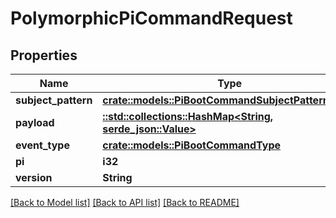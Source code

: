 # PolymorphicPiCommandRequest

## Properties

Name | Type | Description | Notes
------------ | ------------- | ------------- | -------------
**subject_pattern** | [**crate::models::PiBootCommandSubjectPatternEnum**](PiBootCommandSubjectPatternEnum.md) |  | 
**payload** | [**::std::collections::HashMap<String, serde_json::Value>**](serde_json::Value.md) |  | 
**event_type** | [**crate::models::PiBootCommandType**](PiBootCommandType.md) |  | 
**pi** | **i32** |  | 
**version** | **String** |  | 

[[Back to Model list]](../README.md#documentation-for-models) [[Back to API list]](../README.md#documentation-for-api-endpoints) [[Back to README]](../README.md)


